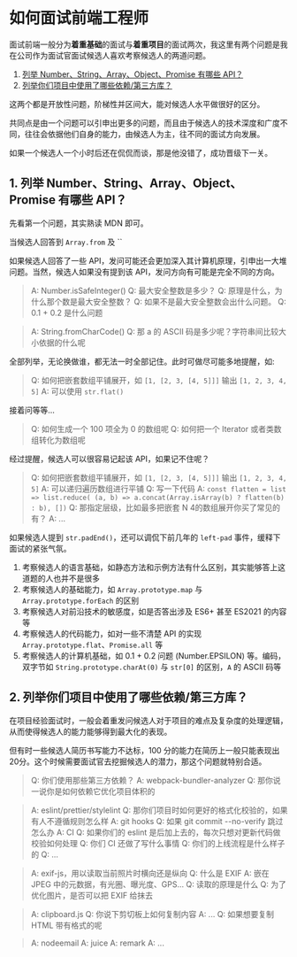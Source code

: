 # 如何面试前端工程师

面试前端一般分为**着重基础**的面试与**着重项目**的面试两次，我这里有两个问题是我在公司作为面试官面试候选人喜欢考察候选人的两道问题。

1. [列举 Number、String、Array、Object、Promise 有哪些 API？](https://github.com/shfshanyue/Daily-Question/issues/636)
2. [列举你们项目中使用了哪些依赖/第三方库？](https://github.com/shfshanyue/Daily-Question/issues/654)

这两个都是开放性问题，阶梯性并区间大，能对候选人水平做很好的区分。

共同点是由一个问题可以引申出更多的问题，而且由于候选人的技术深度和广度不同，往往会依据他们自身的能力，由候选人为主，往不同的面试方向发展。

如果一个候选人一个小时后还在侃侃而谈，那是他没错了，成功晋级下一关。

## 1. 列举 Number、String、Array、Object、Promise 有哪些 API？

先看第一个问题，其实熟读 MDN 即可。

当候选人回答到 `Array.from` 及 ``

如果候选人回答了一些 API，发问可能还会更加深入其计算机原理，引申出一大堆问题。当然，候选人如果没有提到该 API，发问方向有可能是完全不同的方向。

> A: Number.isSafeInteger()
> Q: 最大安全整数是多少？
> Q: 原理是什么，为什么那个数是最大安全整数？
> Q: 如果不是最大安全整数会出什么问题。
> Q: 0.1 + 0.2 是什么问题

> A: String.fromCharCode()
> Q: 那 a 的 ASCII 码是多少呢？字符串间比较大小依据的什么呢

全部列举，无论换做谁，都无法一时全部记住。此时可做尽可能多地提醒，如:

> Q: 如何把嵌套数组平铺展开，如 `[1, [2, 3, [4, 5]]]` 输出 `[1, 2, 3, 4, 5]`
> A: 可以使用 `str.flat()`

接着问等等...

> Q: 如何生成一个 100 项全为 0 的数组呢
> Q: 如何把一个 Iterator 或者类数组转化为数组呢

经过提醒，候选人可以很容易记起该 API，如果记不住呢？

> Q: 如何把嵌套数组平铺展开，如 `[1, [2, 3, [4, 5]]]` 输出 `[1, 2, 3, 4, 5]`
> A: 可以递归遍历数组进行平铺
> Q: 写一下代码
> A: `const flatten = list => list.reduce( (a, b) => a.concat(Array.isArray(b) ? flatten(b) : b), [])`
> Q: 那指定层级，比如最多把嵌套 N 4的数组展开你买了常见的有？
> A: ...

如果候选人提到 `str.padEnd()`，还可以调侃下前几年的 `left-pad` 事件，缓释下面试的紧张气氛。

1. 考察候选人的语言基础，如静态方法和示例方法有什么区别，其实能够答上这道题的人也并不是很多
1. 考察候选人的基础能力，如 `Array.prototype.map` 与 `Array.prototype.forEach` 的区别
1. 考察候选人对前沿技术的敏感度，如是否答出涉及 ES6+ 甚至 ES2021 的内容等
1. 考察候选人的代码能力，如对一些不清楚 API 的实现 `Array.prototype.flat`、`Promise.all` 等
1. 考察候选人的计算机基础，如 0.1 + 0.2 问题 (Number.EPSILON) 等。编码，双字节如 `String.prototype.charAt(0)` 与 `str[0]` 的区别，`A` 的 ASCII 码等

## 2. 列举你们项目中使用了哪些依赖/第三方库？

在项目经验面试时，一般会着重发问候选人对于项目的难点及复杂度的处理逻辑，从而使得候选人的能力能够得到最大化的表现。

但有时一些候选人简历书写能力不达标，100 分的能力在简历上一般只能表现出20分。这个时候需要面试官去挖掘候选人的潜力，那这个问题就特别合适。

> Q: 你们使用那些第三方依赖？
> A: webpack-bundler-analyzer
> Q: 那你说一说你是如何依赖它优化项目体积的

> A: eslint/prettier/stylelint
> Q: 那你们项目时如何更好的格式化校验的，如果有人不遵循规则怎么样
> A: git hooks
> Q: 如果 git commit --no-verify 跳过怎么办
> A: CI
> Q: 如果你们的 eslint 是后加上去的，每次只想对更新代码做校验如何处理
> Q: 你们 CI 还做了写什么事情
> Q: 你们的上线流程是什么样子的
> Q: ...

> A: exif-js，用以读取当前照片时横向还是纵向
> Q: 什么是 EXIF
> A: 嵌在 JPEG 中的元数据，有光圈、曝光度、GPS...
> Q: 读取的原理是什么
> Q: 为了优化图片，是否可以把 EXIF 给抹去

> A: clipboard.js
> Q: 你说下剪切板上如何复制内容
> A: ...
> Q: 如果想要复制 HTML 带有格式的呢

> A: nodeemail
> A: juice
> A: remark
> A: ...

